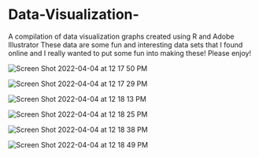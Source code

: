 # Data-Visualization-
A compilation of data visualization graphs created using R and Adobe Illustrator 
These data are some fun and interesting data sets that I found online and I really wanted to put some fun into making these! 
Please enjoy!



![Screen Shot 2022-04-04 at 12 17 50 PM](https://user-images.githubusercontent.com/98330114/161587695-f003b50c-3723-4aa9-8374-db2131c46f33.png)

![Screen Shot 2022-04-04 at 12 17 29 PM](https://user-images.githubusercontent.com/98330114/161587629-9baa5c1c-15f2-406f-96e2-bacf373a4625.png)

![Screen Shot 2022-04-04 at 12 18 13 PM](https://user-images.githubusercontent.com/98330114/161587779-08f10fa4-dd6f-492d-9ecc-baea8d00d147.png)

![Screen Shot 2022-04-04 at 12 18 25 PM](https://user-images.githubusercontent.com/98330114/161587807-fffa255c-3adc-4b0e-bbb2-81f410984d05.png)

![Screen Shot 2022-04-04 at 12 18 38 PM](https://user-images.githubusercontent.com/98330114/161587848-77fdd271-333c-4e13-8932-9d10604b6866.png)

![Screen Shot 2022-04-04 at 12 18 49 PM](https://user-images.githubusercontent.com/98330114/161587878-e475cf05-1400-409e-aa47-f733609748d9.png)
